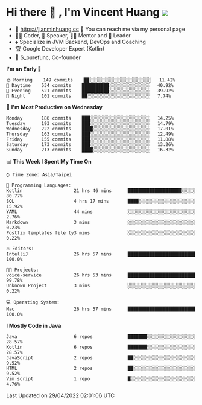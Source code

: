 # Hi there 👋 , I'm Vincent Huang ![](https://komarev.com/ghpvc/?username=Jian-Min-Huang)
- 💎 https://jianminhuang.cc 🙋 You can reach me via my personal page
- 👨‍💻 Coder, 🎤 Speaker, 👨‍🏫 Mentor and 🚀 Leader
- ♠️ Specialize in JVM Backend, DevOps and Coaching
- 🏆 Google Developer Expert (Kotlin)
- 💼 $_purefunc, Co-founder

<!--START_SECTION:waka-->
**I'm an Early 🐤** 

```text
🌞 Morning    149 commits    ██░░░░░░░░░░░░░░░░░░░░░░░   11.42% 
🌆 Daytime    534 commits    ██████████░░░░░░░░░░░░░░░   40.92% 
🌃 Evening    521 commits    ██████████░░░░░░░░░░░░░░░   39.92% 
🌙 Night      101 commits    ██░░░░░░░░░░░░░░░░░░░░░░░   7.74%

```
📅 **I'm Most Productive on Wednesday** 

```text
Monday       186 commits    ███░░░░░░░░░░░░░░░░░░░░░░   14.25% 
Tuesday      193 commits    ███░░░░░░░░░░░░░░░░░░░░░░   14.79% 
Wednesday    222 commits    ████░░░░░░░░░░░░░░░░░░░░░   17.01% 
Thursday     163 commits    ███░░░░░░░░░░░░░░░░░░░░░░   12.49% 
Friday       155 commits    ███░░░░░░░░░░░░░░░░░░░░░░   11.88% 
Saturday     173 commits    ███░░░░░░░░░░░░░░░░░░░░░░   13.26% 
Sunday       213 commits    ████░░░░░░░░░░░░░░░░░░░░░   16.32%

```


📊 **This Week I Spent My Time On** 

```text
⌚︎ Time Zone: Asia/Taipei

💬 Programming Languages: 
Kotlin                   21 hrs 46 mins      ████████████████████░░░░░   80.77% 
SQL                      4 hrs 17 mins       ████░░░░░░░░░░░░░░░░░░░░░   15.92% 
YAML                     44 mins             ░░░░░░░░░░░░░░░░░░░░░░░░░   2.76% 
Markdown                 3 mins              ░░░░░░░░░░░░░░░░░░░░░░░░░   0.23% 
Postfix templates file ty3 mins              ░░░░░░░░░░░░░░░░░░░░░░░░░   0.22%

🔥 Editors: 
IntelliJ                 26 hrs 57 mins      █████████████████████████   100.0%

🐱‍💻 Projects: 
voice-service            26 hrs 53 mins      █████████████████████████   99.78% 
Unknown Project          3 mins              ░░░░░░░░░░░░░░░░░░░░░░░░░   0.22%

💻 Operating System: 
Mac                      26 hrs 57 mins      █████████████████████████   100.0%

```

**I Mostly Code in Java** 

```text
Java                     6 repos             ███████░░░░░░░░░░░░░░░░░░   28.57% 
Kotlin                   6 repos             ███████░░░░░░░░░░░░░░░░░░   28.57% 
JavaScript               2 repos             ██░░░░░░░░░░░░░░░░░░░░░░░   9.52% 
HTML                     2 repos             ██░░░░░░░░░░░░░░░░░░░░░░░   9.52% 
Vim script               1 repo              █░░░░░░░░░░░░░░░░░░░░░░░░   4.76%

```



 Last Updated on 29/04/2022 02:01:06 UTC
<!--END_SECTION:waka-->
